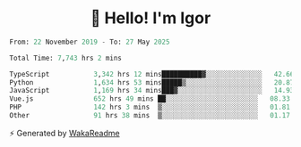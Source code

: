 <h1 align="center">👋 Hello! I'm Igor</h1>

<!--START_SECTION:waka-->

```python
From: 22 November 2019 - To: 27 May 2025

Total Time: 7,743 hrs 2 mins

TypeScript           3,342 hrs 12 mins██████████▓░░░░░░░░░░░░░░   42.66 %
Python               1,634 hrs 53 mins█████▒░░░░░░░░░░░░░░░░░░░   20.87 %
JavaScript           1,169 hrs 34 mins███▓░░░░░░░░░░░░░░░░░░░░░   14.93 %
Vue.js               652 hrs 49 mins ██░░░░░░░░░░░░░░░░░░░░░░░   08.33 %
PHP                  142 hrs 3 mins  ▒░░░░░░░░░░░░░░░░░░░░░░░░   01.81 %
Other                91 hrs 38 mins  ▒░░░░░░░░░░░░░░░░░░░░░░░░   01.17 %
```

<!--END_SECTION:waka-->

⚡ Generated by [WakaReadme](https://github.com/athul/waka-readme)
